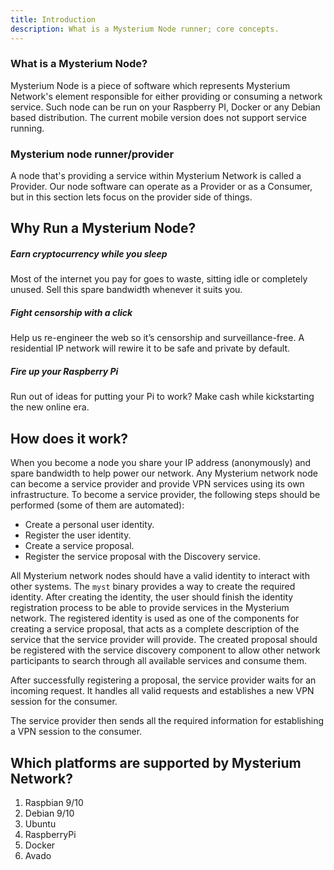 ```yaml
---
title: Introduction
description: What is a Mysterium Node runner; core concepts.
---
```


### What is a Mysterium Node?

Mysterium Node is a piece of software which represents Mysterium Network's element responsible for either providing or
 consuming a network service. Such node can be run on your Raspberry PI, Docker or any Debian based
  distribution. The current mobile version does not support service running. 

### Mysterium node runner/provider

A node that's providing a service within Mysterium Network is called a Provider. Our node software can
 operate as a
 Provider or as a Consumer, but in this section lets focus on the provider side of things.

## Why Run a Mysterium Node?

##### Earn cryptocurrency while you sleep

Most of the internet you pay for goes to waste, sitting idle or completely unused. Sell this spare bandwidth whenever it suits you.

##### Fight censorship with a click

Help us re-engineer the web so it’s censorship and surveillance-free. A residential IP network will rewire it to be
 safe and private by default.

##### Fire up your Raspberry Pi

Run out of ideas for putting your Pi to work? Make cash while kickstarting the new online era.

## How does it work?

When you become a node you share your IP address (anonymously) and spare bandwidth to help power our network. Any
 Mysterium network node can become a service provider and provide VPN services using its own infrastructure. To
  become a service provider, the following steps should be performed (some of them are automated):

- Create a personal user identity.
- Register the user identity.
- Create a service proposal.
- Register the service proposal with the Discovery service.

All Mysterium network nodes should have a valid identity to interact with other systems.
The `myst` binary provides a way to create the required identity.
After creating the identity, the user should finish the identity registration process to be able to provide services in the Mysterium network.
The registered identity is used as one of the components for creating a service proposal, that acts as a complete description of the service that the service provider will provide.
The created proposal should be registered with the service discovery component to allow other network participants to search through all available services and consume them.

After successfully registering a proposal, the service provider waits for an incoming request. It handles all valid requests and establishes a new VPN session for the consumer.

The service provider then sends all the required information for establishing a VPN session to the consumer.

## Which platforms are supported by Mysterium Network?

1. Raspbian 9/10
2. Debian 9/10
3. Ubuntu
4. RaspberryPi
5. Docker
6. Avado
